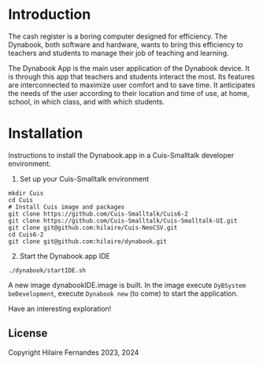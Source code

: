 # Introduction

The cash register is a boring computer designed for efficiency. The
Dynabook, both software and hardware, wants to bring this efficiency
to teachers and students to manage their job of teaching and learning.

The Dynabook App is the main user application of the Dynabook
device. It is through this app that teachers and students interact the
most. Its features are interconnected to maximize user comfort and to
save time. It anticipates the needs of the user according to their
location and time of use, at home, school, in which class, and with
which students.

# Installation

Instructions to install the Dynabook.app in a Cuis-Smalltalk developer
environment.

1. Set up your Cuis-Smalltalk environment
```
mkdir Cuis
cd Cuis
# Install Cuis image and packages
git clone https://github.com/Cuis-Smalltalk/Cuis6-2
git clone https://github.com/Cuis-Smalltalk/Cuis-Smalltalk-UI.git
git clone git@github.com:hilaire/Cuis-NeoCSV.git
cd Cuis6-2
git clone git@github.com:hilaire/dynabook.git
```

2. Start the Dynabook.app IDE
```
./dynabook/startIDE.sh
```
A new image dynabookIDE.image is built. In the image execute
`DyBSystem beDevelopment`, execute `Dynabook new` (to come) to start the
application.

Have an interesting exploration!

## License

Copyright Hilaire Fernandes 2023, 2024
